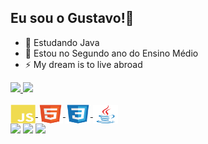 ## Eu sou o Gustavo!👋

- 🔭 Estudando Java
- 🌱 Estou no Segundo ano do Ensino Médio
- ⚡ My dream is to live abroad

<div>
  <a href="https://github.com/GugaDevzz">
  <img height="180em" src="https://github-readme-stats.vercel.app/api?username=GugaDevzz&show_icons=true&theme=dark&include_all_commits=true&count_private=true"/>
  <img height="180em" src="https://github-readme-stats.vercel.app/api/top-langs/?username=GugaDevzz&layout=compact&langs_count=16&theme=dark"/>
</div>

<div style="display: inline_block"><br>
  <img align="center" alt="Guga-Js" height="30" width="40" src="https://raw.githubusercontent.com/devicons/devicon/master/icons/javascript/javascript-plain.svg">
  <img align="center" alt="Guga-HTML" height="30" width="40" src="https://raw.githubusercontent.com/devicons/devicon/master/icons/html5/html5-original.svg">
  <img align="center" alt="Guga-CSS" height="30" width="40" src="https://raw.githubusercontent.com/devicons/devicon/master/icons/css3/css3-original.svg">
  <img align="center" alt="Guga-Java" height="30" width="40" src="https://raw.githubusercontent.com/devicons/devicon/master/icons/java/java-original.svg">
</div>

<div> 
  <a href="https://discord.gg/G9GPg5SA75" target="_blank"><img src="https://img.shields.io/badge/Discord-7289DA?style=for-the-badge&logo=discord&logoColor=white" target="_blank"></a> 
  <a href = "mailto:gugp2201@gmail.com"><img src="https://img.shields.io/badge/-Gmail-%23333?style=for-the-badge&logo=gmail&logoColor=white" target="_blank"></a>
  <a href="https://www.linkedin.com/in/gustavo-pereira-a979a52b0" target="_blank"><img src="https://img.shields.io/badge/-LinkedIn-%230077B5?style=for-the-badge&logo=linkedin&logoColor=white" target="_blank"></a>  
</div>
